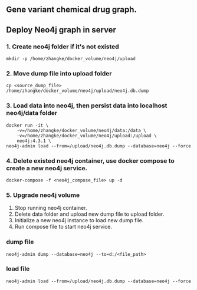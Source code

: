 ## Gene variant chemical drug graph.

## Deploy Neo4j graph in server

### 1. Create neo4j folder if it's not existed
```
mkdir -p /home/zhangke/docker_volume/neo4j/upload
```

### 2. Move dump file into upload folder
```
cp <source_dump_file> /home/zhangke/docker_volume/neo4j/upload/neo4j.db.dump
```

### 3. Load data into neo4j, then persist data into localhost neo4j/data folder
```
docker run -it \
    -v=/home/zhangke/docker_volume/neo4j/data:/data \
    -v=/home/zhangke/docker_volume/neo4j/upload:/upload \
    neo4j:4.3.1 \
neo4j-admin load --from=/upload/neo4j.db.dump --database=neo4j --force
```

### 4. Delete existed neo4j container, use docker compose to create a new neo4j service.
```docker-compose -f <neo4j_compose_file> up -d```

### 5. Upgrade neo4j volume
1. Stop running neo4j container.
2. Delete data folder and upload new dump file to upload folder.
3. Initialize a new neo4j instance to load new dump file.
4. Run compose file to start neo4j service.

### dump file
```neo4j-admin dump --database=neo4j --to=d:/<file_path>```

### load file
```neo4j-admin load --from=/upload/neo4j.db.dump --database=neo4j --force```
